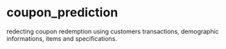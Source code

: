 # coupon_prediction
redecting coupon redemption using customers transactions, demographic informations, items and specifications.
